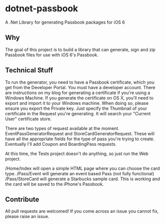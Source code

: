 <h1>dotnet-passbook</h1>
A .Net Library for generating Passbook packages for iOS 6

<h2>Why</h2>
The goal of this project is to build a library that can generate, sign and zip Passbook files for use with iOS 6's Passbook. 

<h2>Technical Stuff</h2>
To run the generator, you need to have a Passbook certificate, which you get from the Developer Portal. You must have a developer account. There are 
instructions on my blog for generating a certificate if you're using a Windows Machine. If you generate the certificate on OS X, you'll need to export 
and import it to your Windows machine. When doing so, please ensure you export the Private key. Just specify the Thumbnail of your certificate in the Request 
you're generating. It will search your "Current User" certificate store.

There are two types of request available at the moment. EventPassGeneratorRequest and StoreCardGeneratorRequest. These will have all the appropriate fields
for the type of pass you're trying to create. Eventually I'll add Coupon and BoardingPass requests.

At this time, the Tests project doesn't do anything, so just run the Web project.

/Home/Index will open a simple HTML page where you can choose the card type.
/Pass/Event will generate an event based Pass (not fully functional)
/Pass/StoreCard will generate a Starbucks sample card. This is working and the card will be saved to the iPhone's Passbook.

<h2>Contribute</h2>
All pull requests are welcomed! If you come across an issue you cannot fix, please raise an issue.
